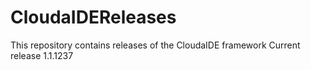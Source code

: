 # CloudaIDEReleases
This repository contains releases of the CloudaIDE framework
Current release 1.1.1237


